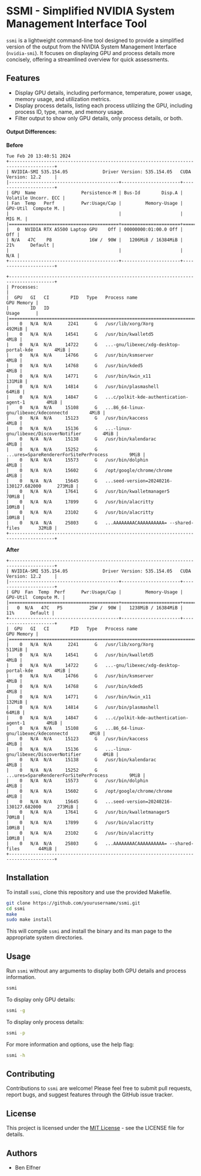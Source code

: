 # SSMI - Simplified NVIDIA System Management Interface Tool

`ssmi` is a lightweight command-line tool designed to provide a simplified version of the output from the NVIDIA System Management Interface (`nvidia-smi`). It focuses on displaying GPU and process details more concisely, offering a streamlined overview for quick assessments.

## Features

- Display GPU details, including performance, temperature, power usage, memory usage, and utilization metrics.
- Display process details, listing each process utilizing the GPU, including process ID, type, name, and memory usage.
- Filter output to show only GPU details, only process details, or both.

#### Output Differences:

**Before**

```
Tue Feb 20 13:40:51 2024
+---------------------------------------------------------------------------------------+
| NVIDIA-SMI 535.154.05             Driver Version: 535.154.05   CUDA Version: 12.2     |
|-----------------------------------------+----------------------+----------------------+
| GPU  Name                 Persistence-M | Bus-Id        Disp.A | Volatile Uncorr. ECC |
| Fan  Temp   Perf          Pwr:Usage/Cap |         Memory-Usage | GPU-Util  Compute M. |
|                                         |                      |               MIG M. |
|=========================================+======================+======================|
|   0  NVIDIA RTX A5500 Laptop GPU    Off | 00000000:01:00.0 Off |                  Off |
| N/A   47C    P8              16W /  90W |   1206MiB / 16384MiB |     21%      Default |
|                                         |                      |                  N/A |
+-----------------------------------------+----------------------+----------------------+

+---------------------------------------------------------------------------------------+
| Processes:                                                                            |
|  GPU   GI   CI        PID   Type   Process name                            GPU Memory |
|        ID   ID                                                             Usage      |
|=======================================================================================|
|    0   N/A  N/A      2241      G   /usr/lib/xorg/Xorg                          492MiB |
|    0   N/A  N/A     14541      G   /usr/bin/kwalletd5                            4MiB |
|    0   N/A  N/A     14722      G   ...-gnu/libexec/xdg-desktop-portal-kde        4MiB |
|    0   N/A  N/A     14766      G   /usr/bin/ksmserver                            4MiB |
|    0   N/A  N/A     14768      G   /usr/bin/kded5                                4MiB |
|    0   N/A  N/A     14771      G   /usr/bin/kwin_x11                           131MiB |
|    0   N/A  N/A     14814      G   /usr/bin/plasmashell                         64MiB |
|    0   N/A  N/A     14847      G   ...c/polkit-kde-authentication-agent-1        4MiB |
|    0   N/A  N/A     15108      G   ...86_64-linux-gnu/libexec/kdeconnectd        4MiB |
|    0   N/A  N/A     15123      G   /usr/bin/kaccess                              4MiB |
|    0   N/A  N/A     15136      G   ...-linux-gnu/libexec/DiscoverNotifier        4MiB |
|    0   N/A  N/A     15138      G   /usr/bin/kalendarac                           4MiB |
|    0   N/A  N/A     15252      G   ...ures=SpareRendererForSitePerProcess        9MiB |
|    0   N/A  N/A     15573      G   /usr/bin/dolphin                              4MiB |
|    0   N/A  N/A     15602      G   /opt/google/chrome/chrome                     4MiB |
|    0   N/A  N/A     15645      G   ...seed-version=20240216-130127.682000      273MiB |
|    0   N/A  N/A     17641      G   /usr/bin/kwalletmanager5                     70MiB |
|    0   N/A  N/A     17899      G   /usr/bin/alacritty                           10MiB |
|    0   N/A  N/A     23102      G   /usr/bin/alacritty                           10MiB |
|    0   N/A  N/A     25803      G   ...AAAAAAAACAAAAAAAAAA= --shared-files       32MiB |
+---------------------------------------------------------------------------------------+
```

**After**

```
+---------------------------------------------------------------------------------------+
| NVIDIA-SMI 535.154.05             Driver Version: 535.154.05   CUDA Version: 12.2     |
|-----------------------------------------+----------------------+----------------------+
| GPU  Fan  Temp  Perf      Pwr:Usage/Cap |         Memory-Usage | GPU-Util  Compute M. |
|=========================================+======================+======================|
|   0  N/A   47C   P5          25W /  90W |   1238MiB / 16384MiB |     11%      Default |
+-----------------------------------------+----------------------+----------------------+
|  GPU   GI   CI        PID   Type   Process name                            GPU Memory |
|=======================================================================================|
|    0   N/A  N/A      2241      G   /usr/lib/xorg/Xorg                          511MiB |
|    0   N/A  N/A     14541      G   /usr/bin/kwalletd5                            4MiB |
|    0   N/A  N/A     14722      G   ...-gnu/libexec/xdg-desktop-portal-kde        4MiB |
|    0   N/A  N/A     14766      G   /usr/bin/ksmserver                            4MiB |
|    0   N/A  N/A     14768      G   /usr/bin/kded5                                4MiB |
|    0   N/A  N/A     14771      G   /usr/bin/kwin_x11                           132MiB |
|    0   N/A  N/A     14814      G   /usr/bin/plasmashell                         64MiB |
|    0   N/A  N/A     14847      G   ...c/polkit-kde-authentication-agent-1        4MiB |
|    0   N/A  N/A     15108      G   ...86_64-linux-gnu/libexec/kdeconnectd        4MiB |
|    0   N/A  N/A     15123      G   /usr/bin/kaccess                              4MiB |
|    0   N/A  N/A     15136      G   ...-linux-gnu/libexec/DiscoverNotifier        4MiB |
|    0   N/A  N/A     15138      G   /usr/bin/kalendarac                           4MiB |
|    0   N/A  N/A     15252      G   ...ures=SpareRendererForSitePerProcess        9MiB |
|    0   N/A  N/A     15573      G   /usr/bin/dolphin                              4MiB |
|    0   N/A  N/A     15602      G   /opt/google/chrome/chrome                     4MiB |
|    0   N/A  N/A     15645      G   ...seed-version=20240216-130127.682000      273MiB |
|    0   N/A  N/A     17641      G   /usr/bin/kwalletmanager5                     70MiB |
|    0   N/A  N/A     17899      G   /usr/bin/alacritty                           10MiB |
|    0   N/A  N/A     23102      G   /usr/bin/alacritty                           10MiB |
|    0   N/A  N/A     25803      G   ...AAAAAAAACAAAAAAAAAA= --shared-files       44MiB |
+---------------------------------------------------------------------------------------+
```



## Installation

To install `ssmi`, clone this repository and use the provided Makefile.

```bash
git clone https://github.com/yourusername/ssmi.git
cd ssmi
make
sudo make install
```

This will compile `ssmi` and install the binary and its man page to the appropriate system directories.

## Usage

Run `ssmi` without any arguments to display both GPU details and process information.

```bash
ssmi
```

To display only GPU details:

```bash
ssmi -g
```

To display only process details:

```bash
ssmi -p
```

For more information and options, use the help flag:

```bash
ssmi -h
```

## Contributing

Contributions to `ssmi` are welcome! Please feel free to submit pull requests, report bugs, and suggest features through the GitHub issue tracker.

## License

This project is licensed under the [MIT License](LICENSE) - see the LICENSE file for details.

## Authors

- Ben Elfner
